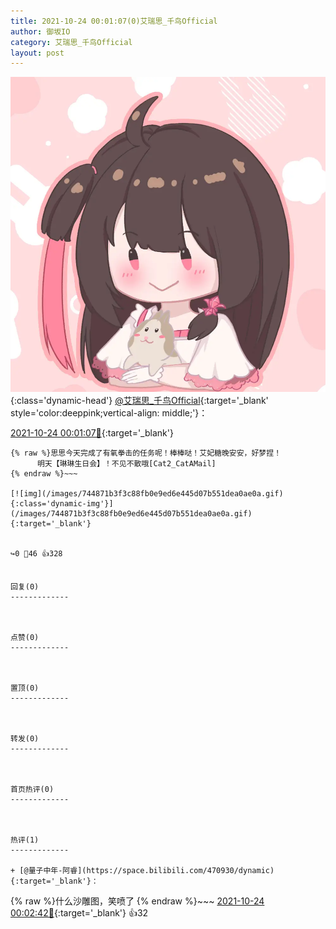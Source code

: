 ```yaml
---
title: 2021-10-24 00:01:07(0)艾瑞思_千鸟Official
author: 御坂IO
category: 艾瑞思_千鸟Official
layout: post
---
```


![img](/images/7e08840c56f251de28bdf766b647bd5fe9a5d50a.jpg){:class='dynamic-head'}
[@艾瑞思_千鸟Official](https://space.bilibili.com/1090010845/dynamic){:target='_blank' style='color:deeppink;vertical-align: middle;'}：

[2021-10-24 00:01:07🔗](https://t.bilibili.com/584830522580773927){:target='_blank'}

~~~
{% raw %}思思今天完成了有氧拳击的任务呢！棒棒哒！艾妃糖晚安安，好梦捏！
      明天【琳琳生日会】！不见不散哦[Cat2_CatAMail]
{% endraw %}~~~

[![img](/images/744871b3f3c88fb0e9ed6e445d07b551dea0ae0a.gif){:class='dynamic-img'}](/images/744871b3f3c88fb0e9ed6e445d07b551dea0ae0a.gif){:target='_blank'}


↪️0 💬46 👍328


回复(0)
-------------



点赞(0)
-------------



置顶(0)
-------------



转发(0)
-------------



首页热评(0)
-------------



热评(1)
-------------

+ [@量子中年-阿睿](https://space.bilibili.com/470930/dynamic){:target='_blank'}：
~~~
{% raw %}什么沙雕图，笑喷了
{% endraw %}~~~
[2021-10-24 00:02:42🔗](https://t.bilibili.com/584830522580773927#reply5635298811){:target='_blank'} 👍32


